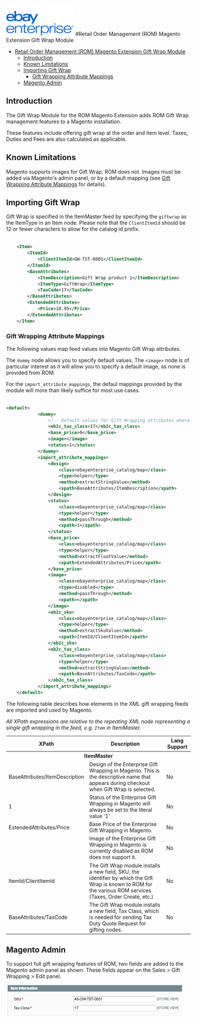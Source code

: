 ![ebay logo](static/logo-vert.png)
#Retail Order Management (ROM) Magento Extension Gift Wrap Module

- [Retail Order Management (ROM) Magento Extension Gift Wrap Module](#retail-order-management-rom-magento-extension-gift-wrap-module)
  - [Introduction](#introduction)
  - [Known Limitations](#known-limitations)
  - [Importing Gift Wrap](#importing-gift-wrap)
    - [Gift Wrapping Attribute Mappings](#gift-wrapping-attribute-mappings)
  - [Magento Admin](#magento-admin)

## Introduction
The Gift Wrap Module for the ROM Magento Extension adds ROM Gift Wrap management features to a Magento installation.

These features include offering gift wrap at the order and item level. Taxes, Duties and Fees are also calculated as applicable.

## Known Limitations
Magento supports images for Gift Wrap. ROM does not. Images must be added via Magento's admin panel, or by a default mapping (see [Gift Wrapping Attribute Mappings](#gift-wrapping-attribute-mappings) for details).

## Importing Gift Wrap
Gift Wrap is specified in the ItemMaster feed by specifying the ```giftwrap``` as the ItemType in an Item node. Please note that the ```ClientItemId``` should be 12 or fewer characters to allow for the catalog id prefix.


```xml

	<Item>
		<ItemId>
			<ClientItemId>GW-TST-0001</ClientItemId>
		</ItemId>
		<BaseAttributes>
			<ItemDescription>Gift Wrap product 1</ItemDescription>
			<ItemType>GiftWrap</ItemType>
			<TaxCode>17</TaxCode>
		</BaseAttributes>
		<ExtendedAttributes>
			<Price>10.95</Price>
		</ExtendedAttributes>
	</Item>

```


### Gift Wrapping Attribute Mappings

The following values map feed values into Magento Gift Wrap attributes.

The ```dummy``` node allows you to specify default values. The ```<image>``` node is of particular interest as it will allow you to specify a default image, as none is provided from ROM.

For the ```import_attribute_mappings```, the defaul mappings provided by the module will more than likely suffice for most use cases.


```xml

<default>
			<dummy>
				<!-- Default values for Gift Wrapping attributes where Magento doesn't already have defaults. -->
				<eb2c_tax_class>17</eb2c_tax_class>
				<base_price>0</base_price>
				<image></image>
				<status>1</status>
			</dummy>
			<import_attribute_mappings>
				<design>
					<class>ebayenterprise_catalog/map</class>
					<type>helper</type>
					<method>extractStringValue</method>
					<xpath>BaseAttributes/ItemDescription</xpath>
				</design>
				<status>
					<class>ebayenterprise_catalog/map</class>
					<type>helper</type>
					<method>passThrough</method>
					<xpath>1</xpath>
				</status>
				<base_price>
					<class>ebayenterprise_catalog/map</class>
					<type>helper</type>
					<method>extractFloatValue</method>
					<xpath>ExtendedAttributes/Price</xpath>
				</base_price>
				<image>
					<class>ebayenterprise_catalog/map</class>
					<type>disabled</type>
					<method>passThrough</method>
					<xpath></xpath>
				</image>
				<eb2c_sku>
					<class>ebayenterprise_catalog/map</class>
					<type>helper</type>
					<method>extractSkuValue</method>
					<xpath>ItemId/ClientItemId</xpath>
				</eb2c_sku>
				<eb2c_tax_class>
					<class>ebayenterprise_catalog/map</class>
					<type>helper</type>
					<method>extractStringValue</method>
					<xpath>BaseAttributes/TaxCode</xpath>
				</eb2c_tax_class>
			</import_attribute_mappings>
	</default>

```

The following table describes how elements in the XML gift wrapping feeds are imported and used by Magento.

*All XPath expressions are relative to the repeating XML node representing a single gift wrapping in the feed, e.g. `Item` in ItemMaster.*

<table>
	<thead>
		<tr>
			<th>XPath</th>
			<th>Description</th>
			<th>Lang Support</th>
		</tr>
	</thead>
	<tbody>
		<tr>
			<th colspan="3">ItemMaster</th>
		</tr>
		<tr>
			<td>BaseAttributes/ItemDescription</td>
			<td>Design of the Enterprise Gift Wrapping in Magento. This is the descriptive name that appears during checkout when Gift Wrap is selected.</td>
			<td>No</td>
		</tr>
		<tr>
			<td>1</td>
			<td>Status of the Enterprise Gift Wrapping in Magento will always be set to the literal value '1'</td>
			<td>No</td>
		</tr>
		<tr>
			<td>ExtendedAttributes/Price</td>
			<td>Base Price of the Enterprise Gift Wrapping in Magento.</td>
			<td>No</td>
		</tr>
		<tr>
			<td></td>
			<td>Image of the Enterprise Gift Wrapping in Magento is currently disabled as ROM does not support it.</td>
			<td>No</td>
		</tr>
		<tr>
			<td>ItemId/ClientItemId</td>
			<td>The Gift Wrap module installs a new field, SKU, the identifier by which the Gift Wrap is known to ROM for the various ROM services (Taxes, Order Create, etc.)</td>
			<td>No</td>
		</tr>
		<tr>
			<td>BaseAttributes/TaxCode</td>
			<td>The Gift Wrap module installs a new field, Tax Class, which is needed for sending Tax Duty Quote Request for gifting nodes.</td>
			<td>No</td>
		</tr>
	</tbody>
</table>

## Magento Admin
To support full gift wrapping features of ROM, two fields are added to the Magento admin panel as shown. These fields appear on the Sales > Gift Wrapping > Edit panel.

![gw-admin-fields](static/gw-admin-fields.png)
